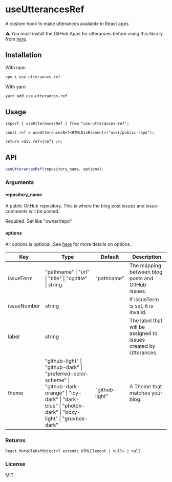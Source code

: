 # useUtterancesRef

A custom hook to make utterances available in React apps

⚠️ ️You must install the GitHub Apps for utterances before using this library from [here](https://github.com/apps/utterances).

## Installation

With npm

```bash
npm i use-utterances-ref
```

With yarn

```bash
yarn add use-utterances-ref
```

## Usage

```tsx
import { useUtterancesRef } from "use-utterances-ref";

const ref = useUtterancesRef<HTMLDivElement>("user/public-repo");

return <div ref={ref} />;
```

## API

```ts
useUtterancesRef(repository_name, options);
```

### Arguments

#### repository_name

A public GitHub repository. This is where the blog post issues and issue-comments will be posted.

Required.
Set like "owner/repo"

#### options

All options is optional.
See [here](https://utteranc.es/) for more details on options.

| Key         | Type                                                                                                                                                                | Default        | Description                                                      |
| ----------- | ------------------------------------------------------------------------------------------------------------------------------------------------------------------- | -------------- | ---------------------------------------------------------------- |
| issueTerm   | "pathname" \| "url" \| "title" \| "og:title" \| string                                                                                                              | "pathname"     | The mapping between blog posts and GitHub issues.                |
| issueNumber | string                                                                                                                                                              |                | If issueTerm is set, it is invalid.                              |
| label       | string                                                                                                                                                              |                | The label that will be assigned to issues created by Utterances. |
| theme       | "github-light" \| "github-dark" \| "preferred-color-scheme" \| "github-dark-orange" \| "icy-dark" \| "dark-blue" \| "photon-dark" \| "boxy-light" \| "gruvbox-dark" | "github-light" | A Theme that matches your blog.                                  |

### Returns

```tsx
React.MutableRefObject<T extends HTMLElement | null> | null
```

### License

MIT
